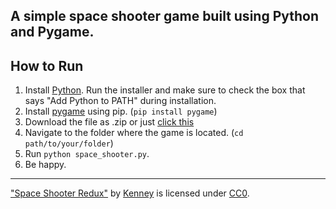 A simple space shooter game built using Python and Pygame.
---
## How to Run
1. Install [Python](https://www.python.org/downloads/). Run the installer and make sure to check the box that says "Add Python to PATH" during installation.
2. Install [pygame](https://www.pygame.org/) using pip. (`pip install pygame`)
3. Download the file as .zip or just [click this](https://github.com/nyan300/space-shooter.py/archive/refs/heads/main.zip)
4. Navigate to the folder where the game is located. (`cd path/to/your/folder`)
5. Run `python space_shooter.py`.
6. Be happy.
---
["Space Shooter Redux"](https://kenney.nl/assets/space-shooter-redux) by [Kenney](https://kenney.nl/) is licensed under [CC0](https://creativecommons.org/public-domain/cc0/).
